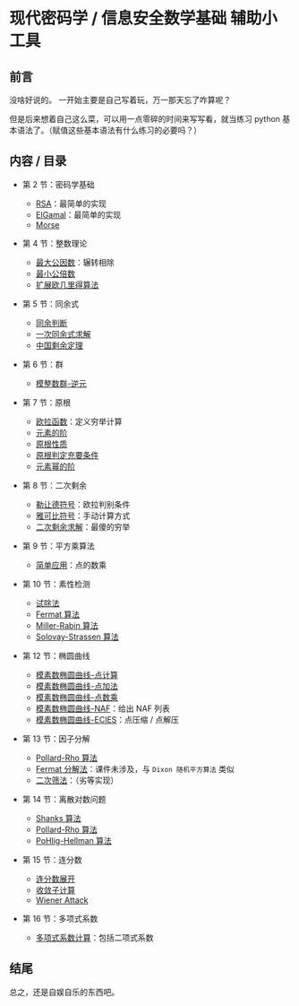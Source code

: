 # 现代密码学 / 信息安全数学基础 辅助小工具

## 前言

没啥好说的。
一开始主要是自己写着玩，万一那天忘了咋算呢？

但是后来想着自己这么菜，可以用一点零碎的时间来写写看，就当练习 python 基本语法了。（赋值这些基本语法有什么练习的必要吗？）

## 内容 / 目录

* 第 2 节：密码学基础
    * [RSA](https://github.com/skyleaworlder/ShiCrypto/blob/master/RSA.py#L13)：最简单的实现
    * [ElGamal](https://github.com/skyleaworlder/ShiCrypto/blob/master/ElGamal.py#L10)：最简单的实现
    * [Morse](https://github.com/skyleaworlder/ShiCrypto/blob/master/Morse.py#L4)

* 第 4 节：整数理论
    * [最大公因数](https://github.com/skyleaworlder/ShiCrypto/blob/master/Calcu.py#L24)：辗转相除
    * [最小公倍数](https://github.com/skyleaworlder/ShiCrypto/blob/master/Calcu.py#L27)
    * [扩展欧几里得算法](https://github.com/skyleaworlder/ShiCrypto/blob/master/Calcu.py#L30)

* 第 5 节：同余式
    * [同余判断](https://github.com/skyleaworlder/ShiCrypto/blob/master/ConMod.py#L4)
    * [一次同余式求解](https://github.com/skyleaworlder/ShiCrypto/blob/master/ConMod.py#L17)
    * [中国剩余定理](https://github.com/skyleaworlder/ShiCrypto/blob/master/CRT.py#L9)

* 第 6 节：群
    * [模整数群-逆元](https://github.com/skyleaworlder/ShiCrypto/blob/master/Calcu.py#L37)

* 第 7 节：原根
    * [欧拉函数](https://github.com/skyleaworlder/ShiCrypto/blob/master/Calcu.py#L65)：定义穷举计算
    * [元素的阶](https://github.com/skyleaworlder/ShiCrypto/blob/master/Primitive.py#L10)
    * [原根性质](https://github.com/skyleaworlder/ShiCrypto/blob/master/Primitive.py#L22)
    * [原根判定充要条件](https://github.com/skyleaworlder/ShiCrypto/blob/master/Primitive.py#L34)
    * [元素幂的阶](https://github.com/skyleaworlder/ShiCrypto/blob/master/Primitive.py#L58)

* 第 8 节：二次剩余
    * [勒让德符号](https://github.com/skyleaworlder/ShiCrypto/blob/master/QuadResidue.py#L14)：欧拉判别条件
    * [雅可比符号](https://github.com/skyleaworlder/ShiCrypto/blob/master/QuadResidue.py#L21)：手动计算方式
    * [二次剩余求解](https://github.com/skyleaworlder/ShiCrypto/blob/master/Calcu.py#L58)：最傻的穷举

* 第 9 节：平方乘算法
    * [简单应用](https://github.com/skyleaworlder/ShiCrypto/blob/master/ECC.py#L122)：点的数乘

* 第 10 节：素性检测
    * [试除法](https://github.com/skyleaworlder/ShiCrypto/blob/master/PrimeTest.py#L32)
    * [Fermat 算法](https://github.com/skyleaworlder/ShiCrypto/blob/master/PrimeTest.py#L19)
    * [Miller-Rabin 算法](https://github.com/skyleaworlder/ShiCrypto/blob/master/PrimeTest.py#L41)
    * [Solovay-Strassen 算法](https://github.com/skyleaworlder/ShiCrypto/blob/master/PrimeTest.py#L60)

* 第 12 节：椭圆曲线
    * [模素数椭圆曲线-点计算](https://github.com/skyleaworlder/ShiCrypto/blob/master/ECC.py#L68)
    * [模素数椭圆曲线-点加法](https://github.com/skyleaworlder/ShiCrypto/blob/master/ECC.py#L85)
    * [模素数椭圆曲线-点数乘](https://github.com/skyleaworlder/ShiCrypto/blob/master/ECC.py#L122)
    * [模素数椭圆曲线-NAF](https://github.com/skyleaworlder/ShiCrypto/blob/master/ECC.py#L36)：给出 NAF 列表
    * [模素数椭圆曲线-ECIES](https://github.com/skyleaworlder/ShiCrypto/blob/master/ECIES.py#L14)：点压缩 / 点解压

* 第 13 节：因子分解
    * [Pollard-Rho 算法](https://github.com/skyleaworlder/ShiCrypto/blob/master/IntFactorize.py#L126)
    * [Fermat 分解法](https://github.com/skyleaworlder/ShiCrypto/blob/master/IntFactorize.py#L198)：课件未涉及，与 `Dixon 随机平方算法` 类似
    * [二次筛法](https://github.com/skyleaworlder/ShiCrypto/blob/master/IntFactorize.py#L32)：（劣等实现）

* 第 14 节：离散对数问题
    * [Shanks 算法](https://github.com/skyleaworlder/ShiCrypto/blob/master/Shanks.py#L12)
    * [Pollard-Rho 算法](https://github.com/skyleaworlder/ShiCrypto/blob/master/Pollard-Rho-Log.py#L16)
    * [PoHlig-Hellman 算法](https://github.com/skyleaworlder/ShiCrypto/blob/master/Pohlig-Hellman.py#L18)

* 第 15 节：连分数
    * [连分数展开](https://github.com/skyleaworlder/ShiCrypto/blob/master/continued.py#L27)
    * [收敛子计算](https://github.com/skyleaworlder/ShiCrypto/blob/master/continued.py#L30)
    * [Wiener Attack](https://github.com/skyleaworlder/ShiCrypto/blob/master/IntFactorize.py#L198)

* 第 16 节：多项式系数
    * [多项式系数计算](https://github.com/skyleaworlder/ShiCrypto/blob/master/MultCoef.py#L10)：包括二项式系数

## 结尾

总之，还是自娱自乐的东西吧。
